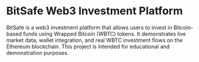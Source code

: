 # BitSafe Web3 Investment Platform

BitSafe is a web3 investment platform that allows users to invest in Bitcoin-based funds using Wrapped Bitcoin (WBTC) tokens. It demonstrates live market data, wallet integration, and real WBTC investment flows on the Ethereum blockchain. This project is intended for educational and demonstration purposes. 
